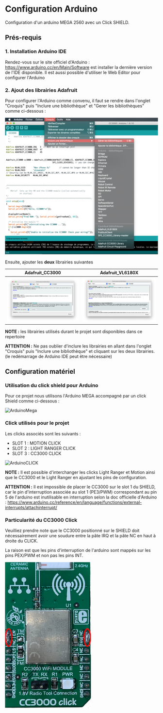 # Configuration Arduino

Configuration d'un arduino MEGA 2560 avec un Click SHIELD.

## Prés-requis

### 1. Installation Arduino IDE

Rendez-vous sur le site officiel d'Arduino : https://www.arduino.cc/en/Main/Software est installer la dernière version de l'IDE disponible.
Il est aussi possible d'utiliser le Web Editor pour configurer l'Arduino

### 2. Ajout des librairies Adafruit

Pour configurer l'Arduino comme convenu, il faut se rendre dans l'onglet "Croquis" puis "Inclure une bibliothèque" et "Gerer les bibliothèques" comme ci-dessous :

![Arduino1](/images/arduino1.png)

Ensuite, ajouter les **deux** librairies suivantes

Adafruit_CC3000 | Adafruit_VL6180X
------------ | -------------
![Arduino2](/images/arduino2.png) | ![Arduino3](/images/arduino3.png)

**NOTE :** les librairies utilisés durant le projet sont disponibles dans ce repertoire

**ATTENTION :** Ne pas oublier d'inclure les librairies en allant dans l'onglet "Croquis" puis "Inclure une bibliothèque" et cliquant sur les deux librairies. (le redémarrage de Arduino IDE peut être nécessaire)

## Configuration matériel

### Utilisation du click shield pour Arduino

Pour ce projet nous utilisons l'Arduino MEGA accompagné par un click Shield comme ci-dessous :

![ArduinoMega](/images/arduinoMega.png)

### Click utilisés pour le projet

Les clicks associés sont les suivants :

* SLOT 1 : MOTION CLICK 
* SLOT 2 : LIGHT RANGER CLICK
* SLOT 3 : CC3000 CLICK 

![ArduinoCLICK](/images/ClickPosition.png)

**NOTE :** Il est possible d'interchanger les clicks Light Ranger et Motion ainsi que le CC3000 et le Light Ranger en ajustant les pins de configuration.

**ATTENTION :** Il est impossible de placer le CC3000 sur le slot 1 du SHIELD, car le pin d'interruption associée au slot 1 (PE3/PWM) correspondant au pin 5 de l'arduino est inutilisable en interruption selon la doc officielle d'Arduino : https://www.arduino.cc/reference/en/language/functions/external-interrupts/attachinterrupt/

 
### Particularité du CC3000 Click

Veuilliez prendre note que le CC3000 positionné sur le SHIELD doit nécessairement avoir une soudure entre la pâte IRQ et la pâte NC en haut à droite du CLICK.

La raison est que les pins d'interruption de l'arduino sont mappés sur les pins PEX/PWM et non pas les pins INT.

![ArduinoCLICK](/images/CC3000.png)
